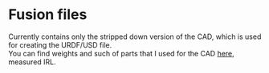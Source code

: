 # Fusion files  
Currently contains only the stripped down version of the CAD, which is used for creating the URDF/USD file.  
You can find weights and such of parts that I used for the CAD [here](https://docs.google.com/spreadsheets/d/1aVoIgGOUlHn9Yjn94pJ0cE6jnwurlLxbfvHNTQxw0K8/edit?usp=sharing), measured IRL.